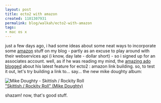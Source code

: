 ```yaml
--- 
layout: post
title: ecto2 with amazon
created: 1101307931
permalink: blog/walkah/ecto2-with-amazon
tags: 
- mac os x
---
```

<p>
just a few days ago, i had some ideas about some neat ways to incorporate some <a href="http://www.amazon.com/">amazon</a> stuff on my blog - partly as an excuse to play around with their webservices api (i know, day late - dollar short) - so i signed up for an associates account. well, as if he was reading my mind, the <a href="http://blog.kung-foo.tv/" title="Adriaan Tijsseling">amazing ado</a>  <a href="http://ecto.kung-foo.tv/archives/001207.php" title="ecto amazon support">blogged</a> about his latest feature for ecto2 : amazon link building. so, to test it out, let's try building a link to... say... the new mike doughty album:
</p><p>
<img src="http://images.amazon.com/images/P/B0006FO8SO.01._SCTHUMBZZZ_.jpg" alt="Mike Doughty - Skittish / Rockity Roll" />
<br /><a href="http://www.amazon.com/exec/obidos/tg/detail/-/B0006FO8SO/walkah-20">"Skittish / Rockity Roll" (Mike Doughty)</a>
</p><p>
shazam! now, that's good stuff.
</p>
